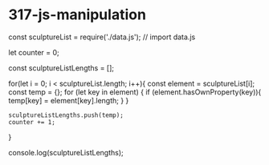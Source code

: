 # 317-js-manipulation

const sculptureList = require('./data.js'); // import data.js

let counter = 0;

const sculptureListLengths = [];

for(let i = 0; i < sculptureList.length; i++){
    const element = sculptureList[i];
    const temp = {};
    for (let key in element) {
        if (element.hasOwnProperty(key)){
            temp[key] = element[key].length;
        }
    }
    
    sculptureListLengths.push(temp);
    counter += 1;
}

console.log(sculptureListLengths);
